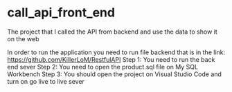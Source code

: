 # call_api_front_end
 The project that I called the API from backend and use the data to show it on the web

 In order to run the application you need to run file backend that is in the link: https://github.com/KillerLoM/RestfulAPI
Step 1: You need to run the back end sever
Step 2: You need to open the product.sql file on My SQL Workbench
Step 3: You should open the project on Visual Studio Code and turn on go live to live sever
